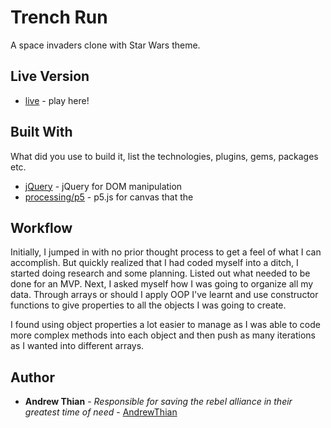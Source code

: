 # Trench Run

A space invaders clone with Star Wars theme.

## Live Version

* [live](https://andrewthian.github.io/space_invaders_clone/) - play here!

## Built With

What did you use to build it, list the technologies, plugins, gems, packages etc.

* [jQuery](http://jquery.com/) - jQuery for DOM manipulation
* [processing/p5](https://p5js.org/) - p5.js for canvas that the

## Workflow

Initially, I jumped in with no prior thought process to get a feel of what I can accomplish. But quickly realized that I had coded myself into a ditch, I started doing research and some planning. Listed out what needed to be done for an MVP. Next, I asked myself how I was going to organize all my data. Through arrays or should I apply OOP I've learnt and use constructor functions to give properties to all the objects I was going to create.

I found using object properties a lot easier to manage as I was able to code more complex methods into each object and then push as many iterations as I wanted into different arrays.

## Author

* **Andrew Thian** - *Responsible for saving the rebel alliance in their greatest time of need* - [AndrewThian](https://github.com/AndrewThian)

